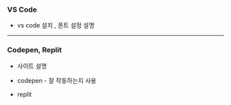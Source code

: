 ### VS Code

- vs code 설치 , 폰트 설정 설명

---

### Codepen, Replit

- 사이트 설명

- codepen  - 잘 작동하는지 사용
- replit 